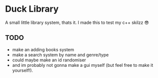 # Duck Library

A small little library system, thats it. 
I made this to test my c++ skilzz :sunglasses:

## TODO
- make an adding books system
- make a search system by name and genre/type
- could maybe make an id randomiser
- and im probably not gonna make a gui myself (but feel free to make it yourself!).
